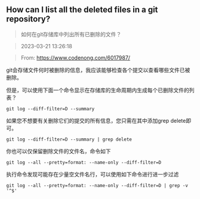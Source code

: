 ## How can I list all the deleted files in a git repository?

> 如何在git存储库中列出所有已删除的文件？

> 2023-03-21 13:26:18

> From: https://www.codenong.com/6017987/


git会存储文件何时被删除的信息，我应该能够检查各个提交以查看哪些文件已被删除。

但是，可以使用下面一个命令显示在存储库的生命周期内生成每个已删除文件的列表？

```
git log --diff-filter=D --summary

```

如果您不想要有关删除它们的提交的所有信息，您只需在其中添加grep delete即可。

```
git log --diff-filter=D --summary | grep delete

```

你也可以仅保留删除文件的文件名，命令如下

```
git log --all --pretty=format: --name-only --diff-filter=D
```

执行命令发现可能存在少量空文件名行，可以使用如下命令进行进一步过滤

```
git log --all --pretty=format: --name-only --diff-filter=D | grep -v '^$'
```

